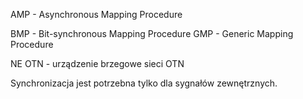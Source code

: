 AMP - Asynchronous Mapping Procedure

BMP - Bit-synchronous Mapping Procedure
GMP - Generic Mapping Procedure


NE OTN - urządzenie brzegowe sieci OTN

Synchronizacja jest potrzebna tylko dla sygnałów zewnętrznych.